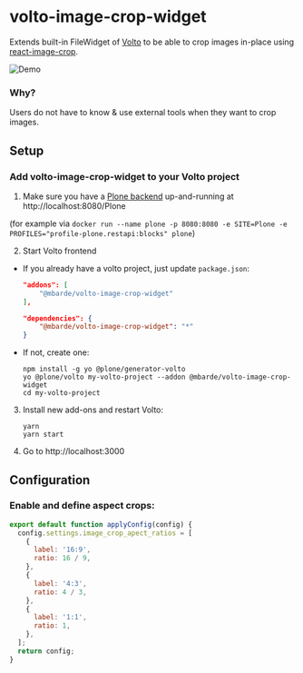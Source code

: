 # volto-image-crop-widget

Extends built-in FileWidget of [Volto](https://github.com/plone/volto) to be able to crop images in-place using [react-image-crop](https://www.npmjs.com/package/react-image-crop).

![Demo](https://github.com/mbarde/volto-image-crop-widget/raw/docs/docs/demo.gif)

### Why?

Users do not have to know & use external tools when they want to crop images.

## Setup

### Add volto-image-crop-widget to your Volto project

1. Make sure you have a [Plone backend](https://plone.org/download) up-and-running at http://localhost:8080/Plone

(for example via `docker run --name plone -p 8080:8080 -e SITE=Plone -e PROFILES="profile-plone.restapi:blocks" plone`)

2. Start Volto frontend

- If you already have a volto project, just update `package.json`:

  ```JSON
  "addons": [
      "@mbarde/volto-image-crop-widget"
  ],

  "dependencies": {
      "@mbarde/volto-image-crop-widget": "*"
  }
  ```

- If not, create one:

  ```
  npm install -g yo @plone/generator-volto
  yo @plone/volto my-volto-project --addon @mbarde/volto-image-crop-widget
  cd my-volto-project
  ```

3. Install new add-ons and restart Volto:

   ```
   yarn
   yarn start
   ```

4. Go to http://localhost:3000


## Configuration

### Enable and define aspect crops:

```Javascript
export default function applyConfig(config) {
  config.settings.image_crop_apect_ratios = [
    {
      label: '16:9',
      ratio: 16 / 9,
    },
    {
      label: '4:3',
      ratio: 4 / 3,
    },
    {
      label: '1:1',
      ratio: 1,
    },
  ];
  return config;
}
```
